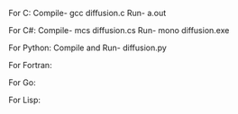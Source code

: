 For C: Compile- gcc diffusion.c Run- a.out

For C#: Compile- mcs diffusion.cs Run- mono diffusion.exe

For Python: Compile and Run- diffusion.py

For Fortran:

For Go:

For Lisp: